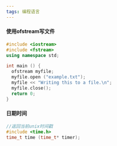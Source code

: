 ```yaml
---
tags: 编程语言
---
```




#### 使用ofstream写文件

```C++
#include <iostream>
#include <fstream>
using namespace std;

int main () {
  ofstream myfile;
  myfile.open ("example.txt");
  myfile << "Writing this to a file.\n";
  myfile.close();
  return 0;
}
```

#### 日期时间
```C++
//返回当前unix时间戳
#include <time.h>
time_t time (time_t* timer);
```